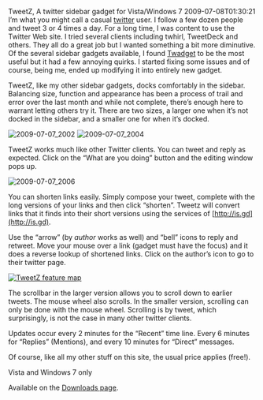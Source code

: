 TweetZ, A twitter sidebar gadget for Vista/Windows 7
2009-07-08T01:30:21
I’m what you might call a casual [twitter](http://twitter.com/) user. I follow a few dozen people and tweet 3 or 4 times a day. For a long time, I was content to use the Twitter Web site. I tried several clients including twhirl, TweetDeck and others. They all do a great job but I wanted something a bit more diminutive. Of the several sidebar gadgets available, I found [Twadget](http://arsecandle.org/twadget/) to be the most useful but it had a few annoying quirks. I started fixing some issues and of course, being me, ended up modifying it into entirely new gadget.

TweetZ, like my other sidebar gadgets, docks comfortably in the sidebar. Balancing size, function and appearance has been a process of trail and error over the last month and while not complete, there’s enough here to warrant letting others try it. There are two sizes, a larger one when it’s not docked in the sidebar, and a smaller one for when it’s docked.

![2009-07-07_2002](http://az667460.vo.msecnd.net/cdn/images/blog/TweetZATwittergadgetforVistaWindows7_112EE/20090707_2002.png) ![2009-07-07_2004](http://az667460.vo.msecnd.net/cdn/images/blog/TweetZATwittergadgetforVistaWindows7_112EE/20090707_2004.png)

TweetZ works much like other Twitter clients. You can tweet and reply as expected. Click on the “What are you doing” button and the editing window pops up.

![2009-07-07_2006](http://az667460.vo.msecnd.net/cdn/images/blog/TweetZATwittergadgetforVistaWindows7_112EE/20090707_2006.png)

You can shorten links easily. Simply compose your tweet, complete with the long versions of your links and then click “shorten”. Tweetz will convert links that it finds into their short versions using the services of [http://is.gd](http://is.gd). 

Use the “arrow” (by _author_ works as well) and “bell” icons to reply and retweet. Move your mouse over a link (gadget must have the focus) and it does a reverse lookup of shortened links. Click on the author’s icon to go to their twitter page.

[![TweetZ feature map](http://az667460.vo.msecnd.net/cdn/images/blog/TweetZATwittergadgetforVistaWindows7_112EE/20090707_2018_thumb.png)](http://az667460.vo.msecnd.net/cdn/images/blog/TweetZATwittergadgetforVistaWindows7_112EE/20090707_2018.png)

The scrollbar in the larger version allows you to scroll down to earlier tweets. The mouse wheel also scrolls. In the smaller version, scrolling can only be done with the mouse wheel. Scrolling is by tweet, which surprisingly, is not the case in many other twitter clients. 

Updates occur every 2 minutes for the “Recent” time line. Every 6 minutes for “Replies” (Mentions), and every 10 minutes for “Direct” messages.

Of course, like all my other stuff on this site, the usual price applies (free!).

Vista and Windows 7 only

Available on the [Downloads page](/downloads).
